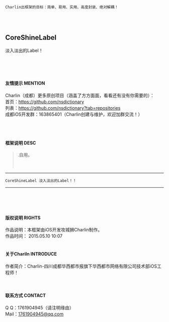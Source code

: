 
    Charlin出框架的目标：简单、易用、实用、高度封装、绝对解耦！

<br />

<br />

## CoreShineLabel

淡入淡出的Label！<br />





<br /><br /><br />
#### 友情提示 MENTION<br />
Charlin（成都）更多原创项目（涵盖了方方面面，看看还有没有你需要的）：<br />
首页：https://github.com/nsdictionary<br />
列表：https://github.com/nsdictionary?tab=repositories<br />
成都iOS开发群：163865401（Charlin创建与维护，欢迎加群交流！）<br />
<br /><br />
<br />

#### 框架说明 DESC<br />
>.自用。
<br /><br /><br />
-----
    CoreShineLabel 淡入淡出的Label！！
-----

<br /><br /><br />


#### 版权说明 RIGHTS <br />
作品说明：本框架由iOS开发攻城狮Charlin制作。<br />
作品时间： 2015.05.10 10:07<br /><br />

#### 关于Chariln INTRODUCE <br />
作者简介：Charlin-四川成都华西都市报旗下华西都市网络有限公司技术部iOS工程师！<br /><br /><br />


#### 联系方式 CONTACT <br />
Q    Q：1761904945（请注明缘由）<br />
Mail：1761904945@qq.com<br />

